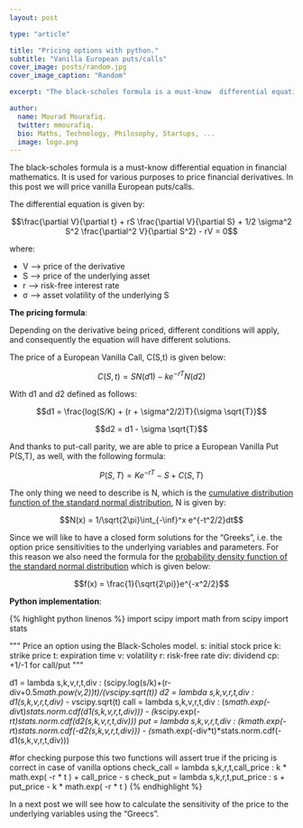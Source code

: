 ```yaml
---
layout: post

type: "article"

title: "Pricing options with python."
subtitle: "Vanilla European puts/calls"
cover_image: posts/random.jpg
cover_image_caption: "Random"

excerpt: "The black-scholes formula is a must-know  differential equation in financial mathematics. It is used for various purposes to price financial derivatives. In this post we will price vanilla European puts/calls."

author:
  name: Mourad Mourafiq.
  twitter: mmourafiq.
  bio: Maths, Technology, Philosophy, Startups, ...
  image: logo.png
---
```


The black-scholes formula is a must-know  differential equation in financial mathematics. It is used for various purposes to price financial derivatives. In this post we will price vanilla European puts/calls.

The differential equation is given by:

$$\frac{\partial V}{\partial t} + rS \frac{\partial V}{\partial S} + 1/2 \sigma^2 S^2 \frac{\partial^2 V}{\partial S^2} - rV = 0$$

where:

 * V –> price of the derivative
 * S –> price of the underlying asset
 * r –> risk-free interest rate
 * σ –> asset volatility of the underlying S

**The pricing formula**:

Depending on the derivative being priced, different conditions will apply, and consequently the equation will have different solutions.

The price of a European Vanilla Call, C(S,t) is given below:

$$C(S,t) = SN(d1) - k e^{-rT}N(d2)$$


With d1 and d2 defined as follows:

$$d1 = \frac{log(S/K) + (r + \sigma^2/2)T}{\sigma \sqrt{T}}$$

$$d2 = d1 - \sigma \sqrt{T}$$

And thanks to put-call parity, we are able to price a European Vanilla Put P(S,T), as well, with the following formula:

$$P(S,T) = Ke^{-rT} - S + C(S,T)$$

The only thing we need to describe is N, which is the [cumulative distribution function of the standard normal distribution](http://en.wikipedia.org/wiki/Normal_distribution#Cumulative_distribution_function), N is given by:

$$N(x) = 1/\sqrt{2\pi}\int_{-\inf}^x e^{-t^2/2}dt$$

Since we will like to have a closed form solutions for the “Greeks”, i.e. the option price sensitivities to the underlying variables and parameters. For this reason we also need the formula for the [probability density function of the standard normal distribution](http://en.wikipedia.org/wiki/Normal_distribution#Probability_density_function) which is given below:

$$f(x) = \frac{1}{\sqrt{2\pi}}e^{-x^2/2}$$

**Python implementation**:

{% highlight python linenos %}
import scipy
import math
from scipy import stats

""" Price an option using the Black-Scholes model.
s: initial stock price
k: strike price
t: expiration time
v: volatility
r: risk-free rate
div: dividend
cp: +1/-1 for call/put
"""

d1 = lambda s,k,v,r,t,div : (scipy.log(s/k)+(r-div+0.5*math.pow(v,2))*t)/(v*scipy.sqrt(t))
d2 = lambda s,k,v,r,t,div : d1(s,k,v,r,t,div) - v*scipy.sqrt(t)
call = lambda s,k,v,r,t,div : (s*math.exp(-div*t)*stats.norm.cdf(d1(s,k,v,r,t,div))) - (k*scipy.exp(-r*t)*stats.norm.cdf(d2(s,k,v,r,t,div)))
put =  lambda s,k,v,r,t,div : (k*math.exp(-r*t)*stats.norm.cdf(-d2(s,k,v,r,t,div))) - (s*math.exp(-div*t)*stats.norm.cdf(-d1(s,k,v,r,t,div)))

#for checking purpose this two functions will assert true if the pricing is correct in case of vanilla options
check_call = lambda s,k,r,t,call_price : k * math.exp( -r * t ) + call_price - s
check_put = lambda s,k,r,t,put_price : s + put_price - k * math.exp( -r * t )
{% endhighlight %}

In a next post we will see how to calculate the sensitivity of the price to the underlying variables using the “Greecs”.
